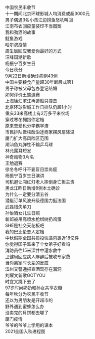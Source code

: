 中国农民丰收节  
十一期间北京环球影城人均消费或超3000元  
男子偶遇3名小孩江边捞鱼怒吼叫回  
江南布衣回应童装印不当图案  
我和劲酒的故事  
鱿鱼游戏  
哈尔滨疫情  
周生辰回应我爱你最好的方式  
汪峰国潮新歌  
杨振宁百岁生日  
今日秋分  
9月22日新增确诊病例43例  
中国主要粮食产量超30年断层式第1  
男子称被父母包办登记结婚  
如何评价王勉退赛  
上海徐汇滨江再遭船只撞击  
北京环球影城工作日排队仍超1小时  
重庆33米高楼上有2万多平米农场  
穿过寒冬拥抱你定档  
原来恋爱也分学霸学渣  
市民排队做核酸沿途商家摆风扇降温  
厦门扩大高风险区范围  
潮汕鱼丸弹性不输乒乓球  
林允露耳短发  
神奇动物3片名  
王勉退赛  
徐冬冬呼吁不要盲目崇尚瘦  
杨振宁百岁生日演讲  
司机避让闯红灯老人摔倒身亡担主责  
黑龙江昨日新增8例本土确诊  
为什么一定要分清五谷  
潜艇订单风波升级德国力挺法国  
武磊错失单刀  
孙怡晒女儿生日照  
新郎被吊高喷水枪绑树扔鸡蛋  
SHE是社交天花板吧  
我的巴比伦恋人定档  
中秋假期全国共揽投快递包裹近18亿件  
你觉得国子监来了个女弟子好看吗  
消防员往15米深井中灌水救牛  
卫健局回应病人麻醉后被收专家费  
当你离家时长辈的反应  
滨州交警通报查酒驾存在漏洞  
刘耀文新歌GOTYOU  
时宜又跳下去了  
97岁时尚奶奶和孙女共享衣橱  
每年秋分为农民丰收节  
还以为男朋友是开超市的  
野外遇到蜜蜂怎么办  
没卖完的月饼都去哪了  
厦门疫情  
爷爷的爷爷上学用的课本  
2021全国入秋进程图  
